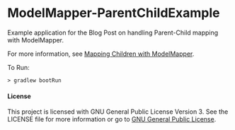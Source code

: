# ModelMapper-ParentChildExample
Example application for the Blog Post on handling Parent-Child mapping with ModelMapper.

For more information, see [Mapping Children with ModelMapper](http://amydegregorio.com/2018/10/03/mapping-children-with-modelmapper/).

To Run:
```
> gradlew bootRun
```

#### License
This project is licensed with GNU General Public License Version 3.  See the LICENSE file for more information or go to [GNU General Public License](https://www.gnu.org/licenses/gpl-3.0.en.html).
